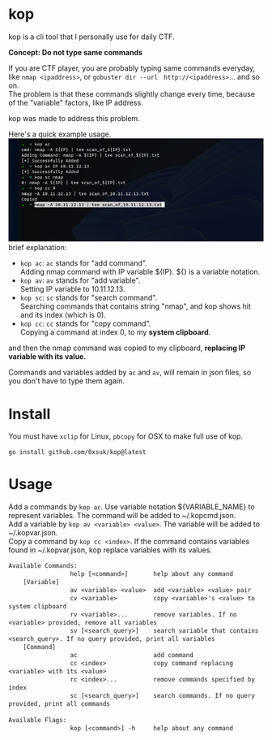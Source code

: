 # kop
kop is a cli tool that I personally use for daily CTF. 

**Concept: Do not type same commands**
  
If you are CTF player, you are probably typing same commands everyday, like `nmap <ipaddress>`, or `gobuster dir --url　http://<ipaddress>`... and so on.  
The problem is that these commands slightly change every time, because of the "variable" factors, like IP address.

kop was made to address this problem. 


Here's a quick example usage.  
![image](https://github.com/0xsuk/kop/blob/main/.github/example.png)  
brief explanation:  
- `kop ac`: `ac` stands for "add command".   
Adding nmap command with IP variable ${IP}.  ${} is a variable notation.    
- `kop av`: `av` stands for "add variable".    
Setting IP variable to 10.11.12.13.
- `kop sc`: `sc` stands for "search command".   
Searching commands that contains string "nmap", and kop shows hit and its index (which is 0).   
- `kop cc`: `cc` stands for "copy command".   
Copying a command at index 0, to my **system clipboard**.  

and then the nmap command was copied to my clipboard, **replacing IP variable with its value.**

Commands and variables added by `ac` and `av`, will remain in json files, so you don't have to type them again.  

# Install
You must have `xclip` for Linux, `pbcopy` for OSX to make full use of kop.  
```
go install github.com/0xsuk/kop@latest
```

# Usage
Add a commands by `kop ac`. Use variable notation ${VARIABLE_NAME} to represent variables. The command will be added to ~/.kopcmd.json.   
Add a variable by `kop av <variable> <value>`. The variable will be added to ~/.kopvar.json.    
Copy a command by `kop cc <index>`. If the command contains variables found in ~/.kopvar.json, kop replace variables with its values.    


```
Available Commands:
                 help [<command>]       help about any command
    [Variable]
                 av <variable> <value>  add <variable> <value> pair
                 cv <variable>          copy <variable>'s <value> to system clipboard
                 rv <variable>...       remove variables. If no <variable> provided, remove all variables
                 sv [<search_query>]    search variable that contains <search_query>. If no query provided, print all variables
    [Command]
                 ac                     add command
                 cc <index>             copy command replacing <variable> with its <value>
                 rc <index>...          remove commands specified by index
                 sc [<search_query>]    search commands. If no query provided, print all commands

Available Flags:
                 kop [<command>] -h     help about any command
```
